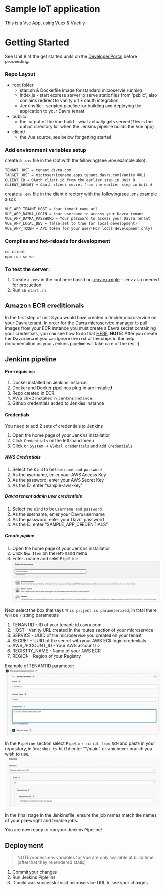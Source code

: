 Sample IoT application
=======================================

This is a Vue App, using Vuex & Vuetify

# Getting Started
See Unit 8 of the get started units on the [Developer Portal](https://www.developer.davra.com/get-started/unit-8/) before proceeding.
### Repo Layout

* root folder
  - start.sh & Dockerfile image for standard microservie running
  - index.js - start express server to serve static files from 'public', also contains redirect to vanity url & oauth integration
  - Jenkinsfile - scripted pipeline for building and deploying the application to your Davra tenant
* public/
  - the output of the Vue build - what actually gets served(This is the output directory for when the Jenkins pipeline builds the Vue app)
* client/
  - the Vue source, see below for getting started

### Add environment variables setup

create a `.env` file in the root with the following(see .env.example also):
```
TENANT_HOST = tenant.davra.com
TARGET_HOST = microservicename.apps.tenant.davra.com(Vanity URL)
CLIENT_ID = OAuth client id from the earlier step in Unit 8
CLIENT_SECRET = OAuth client secret from the earlier step in Unit 8
```

create a `.env` file in the client directory with the following(see .env.example also):
```
VUE_APP_TENANT_HOST = Your tenant name url
VUE_APP_DAVRA_LOGIN = Your username to access your Davra tenant
VUE_APP_DAVRA_PASSWORD = Your password to access your Davra tenant
VUE_APP_LOCAL_DEV = false(set to true for local development)
VUE_APP_TOKEN = API token for your user(For local development only)
```

### Compiles and hot-reloads for development
```
cd client
npm run serve
```
### To test the server:

1. Create a `.env` in the root here based on [.env.example](.env.example) - .env also needed for production
2. Run `sh start.sh`

## Amazon ECR creditionals

In the first step of unit 8 you would have created a Docker microservice on your Davra tenant. In order for the Davra microservice manager to pull images from your ECR instance you must create a Davra secret containing your credentials, you can see how to do that [HERE](https://help.davra.com/#/custom-services?id=example-use-of-a-private-docker-registry-on-aws-ecrhttpsawsamazoncomecr). **NOTE:** After you create the Davra secret you can ignore the rest of the steps in the help documentation as your Jenkins pipeline will take care of the rest :) 

## Jenkins pipeline
#### Pre-requistes:
1. Docker installed on Jenkins instance.
2. Docker and Docker pipelines plug-in are installed
3. Repo created in ECR.
4. AWS cli v2 installed in Jenkins instance.
5. Github credentials added to Jenkins instance

#### Credentials

You need to add 2 sets of credentials to Jenkins

1. Open the home page of your Jenkins installation
2. Click `Credentials` on the left-hand menu
3. Click on `System` -> `Global credentials` and `Add Credentials`
##### AWS Credentials

1. Select the `Kind` to be `Username and password`
2. As the username, enter your AWS Access Key
3. As the password, enter your AWS Secret Key
4. As the ID, enter “sample-aws-key”

##### Davra tenant admin user credentials

1. Select the `Kind` to be `Username and password`
2. As the username, enter your Davra username
3. As the password, enter your Davra password
4. As the ID, enter “SAMPLE_APP_CREDENTIALS”

##### Create pipline

1. Open the home page of your Jenkins installation
2. Click `New Item` on the left-hand menu
3. Enter a name and selet `Pipeline` 
![Pipeline](images/pipeline.png)

Next select the box that says `This project is parameterized`, in total there will be 7 string parameters

1. TENANTID - ID of your tenant: id.davra.com
2. HOST - Vanity URL created in the routes section of your microservice
3. SERVICE - UUID of the microservice you created on your tenant
4. SECRET - UUID of the secret with your AWS ECR login credentials 
5. AWS_ACCOUNT_ID - Your AWS account ID
6. REGISTRY_NAME - Name of your AWS ECR
7. REGION - Region of your Registry

Example of TENANTID parameter:
![TENANTID](images/parameters-example.png)

In the `Pipeline` section select `Pipeline script from SCM` and paste in your repository, in `Bracnhes to build` enter "*/main" or whichever branch you wish to use.
![SCM](images/pipeline-def.png)

In the final stage in the Jenkinsfile, ensure the job names match the names of your playwright and tenable jobs.

You are now ready to run your Jenkins Pipeline!
## Deployment

> NOTE process.env variables for Vue are only available at build time (after that they're rendered static)

1. Commit your changes
2. Run Jenkins Pipleline
3. If build was successful visit microservice URL to see your changes
